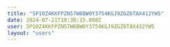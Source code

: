 ```yaml
---
title: "SP10Z4KKFPZN57W6BW0Y3754KGJ9ZGZ6TAX412YW5"
date: 2024-07-21T18:38:15.898Z
user: SP10Z4KKFPZN57W6BW0Y3754KGJ9ZGZ6TAX412YW5
layout: "users"
---
```

    